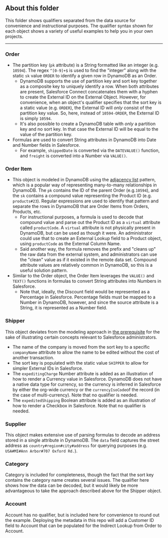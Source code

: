 ## About this folder
This folder shows qualifiers separated from the data source for convenience and instructional purposes. The qualifier syntax shown for each object shows a variety of useful examples to help you in your own projects.

---

### Order
- The partition key (`pk` attribute) is a String formatted like an integer (e.g. `10594`). The regex `^[0-9]+$` is used to find the "integer" along with the static `sk` value `ORDER` to identify a given row in DynamoDB as an Order.
  - DynamoDB supports the use of partition key and sort key together as a composite key to uniquely identify a row. When both attributes are present, Salesforce Connect concatenates them with a hyphen to create the External ID on the External Object. However, for convenience, when an object's qualifier specifies that the sort key is a static value (e.g. `ORDER`), the External ID will *only* consist of the partition key value. So, here, instead of `10594-ORDER`, the External ID is simply `10594`.
  - It's also possible to create a DynamoDB table with *only* a partition key and no sort key. In that case the External ID will be equal to the value of the partition key.
- Formulas are used to convert String attributes in DynamoDB into Date and Number fields in Salesforce.
  - For example, `shippedDate` is converted via the `DATEVALUE()` function, and `freight` is converted into a Number via `VALUE()`.

### Order Item
- This object is modeled in DynamoDB using the [adjacency list](https://docs.aws.amazon.com/amazondynamodb/latest/developerguide/bp-adjacency-graphs.html) pattern, which is a popular way of representing many-to-many relationships in DynamoDB. The `pk` contains the ID of the parent Order (e.g.`10594`), and the `sk` contains a compound value representing the Product ID (e.g. `products#23`). Regular expressions are used to identify that pattern and separate the rows in DynamoDB that are Order Items from Orders, Products, etc.
  - For instructional purposes, a formula is used to decode that compound value and parse out the Product ID as a `virtual` attribute called `productCode`. A `virtual` attribute is not physically present in DynamoDB, but can be used as though it were. An administrator could use that to create an External Lookup field to a Product object, using `productCode` as the External Column Name. 
  - Said another way, the formula removes the prefix and "cleans up" the raw data from the external system, and administrators can use the "clean" value as if it existed in the remote data set. Compound attribute values are relatively common in DynamoDB, so this is a useful solution pattern.
- Similar to the Order object, the Order Item leverages the `VALUE()` and `TEXT()` functions in formulas to convert String attributes into Numbers in Salesforce.
  - Note that, ideally, the Discount field would be represented as a Percentage in Salesforce. Percentage fields must be mapped to a Number in DynamoDB, however, and since the source attribute is a String, it is represented as a Number field.

### Shipper
This object deviates from the modeling approach in [the prerequisite](https://github.com/trek10inc/ddb-single-table-example) for the sake of illustrating certain concepts relevant to Salesforce administrators.
- The name of the company is moved from the sort key to a specific `companyName` attribute to allow the name to be edited without the cost of another transaction.
- The sort key is populated with the static value `SHIPPER` to allow for simpler External IDs in Salesforce.
- The `expeditingCharge` Number attribute is added as an illustration of how to render a Currency value in Salesforce. DynamoDB does not have a native data type for currency, so the currency is inferred in Salesforce by either the org-wide currency or the `currencyIsoCode`of the record (in the case of multi-currency). Note that no qualifier is needed.
- The `expeditedShipping` Boolean attribute is added as an illustration of how to render a Checkbox in Salesforce. Note that no qualifier is needed.

### Supplier
This object makes extensive use of parsing formulas to decode an address stored in a single attribute in DynamoDB. The `data` field captures the street address as `country#region#city#address` for querying purposes (e.g. `USA#MI#Ann Arbor#707 Oxford Rd.`).

### Category
Category is included for completeness, though the fact that the sort key contains the category name creates several issues. The qualifier here shows how the data can be decoded, but it would likely be more advantageous to take the approach described above for the Shipper object.

### Account
Account has no qualifier, but is included here for convenience to round out the example. Deploying the metadata in this repo will add a Customer ID field to Account that can be populated for the Indirect Lookup from Order to Account.